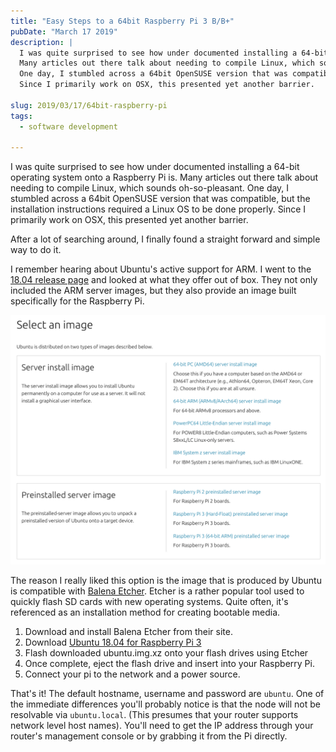 ```yaml
---
title: "Easy Steps to a 64bit Raspberry Pi 3 B/B+"
pubDate: "March 17 2019"
description: |
  I was quite surprised to see how under documented installing a 64-bit operating system onto a Raspberry Pi is.
  Many articles out there talk about needing to compile Linux, which sounds oh-so-pleasant.
  One day, I stumbled across a 64bit OpenSUSE version that was compatible, but the installation instructions required a Linux OS to be done properly.
  Since I primarily work on OSX, this presented yet another barrier.

slug: 2019/03/17/64bit-raspberry-pi
tags:
  - software development

---
```


I was quite surprised to see how under documented installing a 64-bit operating system onto a Raspberry Pi is.
Many articles out there talk about needing to compile Linux, which sounds oh-so-pleasant.
One day, I stumbled across a 64bit OpenSUSE version that was compatible, but the installation instructions required a Linux OS to be done properly.
Since I primarily work on OSX, this presented yet another barrier.

After a lot of searching around, I finally found a straight forward and simple way to do it.
<!--more-->
I remember hearing about Ubuntu's active support for ARM.
I went to the [18.04 release page](http://cdimage.ubuntu.com/ubuntu/releases/bionic/release/) and looked at what they offer out of box.
They not only included the ARM server images, but they also provide an image built specifically for the Raspberry Pi.

![Ubuntu Downloads](/img/ubuntu-downloads.png) 

The reason I really liked this option is the image that is produced by Ubuntu is compatible with [Balena Etcher](https://www.balena.io/etcher/).
Etcher is a rather popular tool used to quickly flash SD cards with new operating systems.
Quite often, it's referenced as an installation method for creating bootable media.

1. Download and install Balena Etcher from their site.
1. Download [Ubuntu 18.04 for Raspberry Pi 3](http://cdimage.ubuntu.com/ubuntu/releases/bionic/release/ubuntu-18.04.2-preinstalled-server-arm64+raspi3.img.xz)
1. Flash downloaded ubuntu.img.xz onto your flash drives using Etcher
1. Once complete, eject the flash drive and insert into your Raspberry Pi.
1. Connect your pi to the network and a power source. 

That's it!
The default hostname, username and password are `ubuntu`.
One of the immediate differences you'll probably notice is that the node will not be resolvable via `ubuntu.local`.
(This presumes that your router supports network level host names).
You'll need to get the IP address through your router's management console or by grabbing it from the Pi directly.
